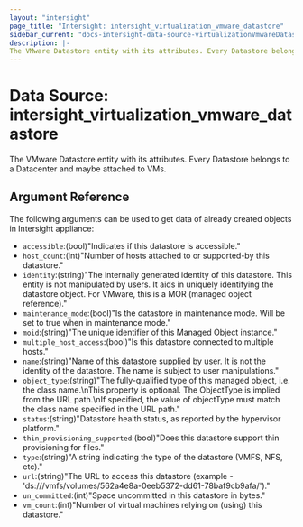 ```yaml
---
layout: "intersight"
page_title: "Intersight: intersight_virtualization_vmware_datastore"
sidebar_current: "docs-intersight-data-source-virtualizationVmwareDatastore"
description: |-
The VMware Datastore entity with its attributes. Every Datastore belongs to a Datacenter and maybe attached to VMs.
---
```


# Data Source: intersight_virtualization_vmware_datastore
The VMware Datastore entity with its attributes. Every Datastore belongs to a Datacenter and maybe attached to VMs.
## Argument Reference
The following arguments can be used to get data of already created objects in Intersight appliance:
* `accessible`:(bool)"Indicates if this datastore is accessible."
* `host_count`:(int)"Number of hosts attached to or supported-by this datastore."
* `identity`:(string)"The internally generated identity of this datastore. This entity is not manipulated by users. It aids in uniquely identifying the datastore object. For VMware, this is a MOR (managed object reference)."
* `maintenance_mode`:(bool)"Is the datastore in maintenance mode. Will be set to true when in maintenance mode."
* `moid`:(string)"The unique identifier of this Managed Object instance."
* `multiple_host_access`:(bool)"Is this datastore connected to multiple hosts."
* `name`:(string)"Name of this datastore supplied by user. It is not the identity of the datastore. The name is subject to user manipulations."
* `object_type`:(string)"The fully-qualified type of this managed object, i.e. the class name.\nThis property is optional. The ObjectType is implied from the URL path.\nIf specified, the value of objectType must match the class name specified in the URL path."
* `status`:(string)"Datastore health status, as reported by the hypervisor platform."
* `thin_provisioning_supported`:(bool)"Does this datastore support thin provisioning for files."
* `type`:(string)"A string indicating the type of the datastore (VMFS, NFS, etc)."
* `url`:(string)"The URL to access this datastore (example - 'ds:///vmfs/volumes/562a4e8a-0eeb5372-dd61-78baf9cb9afa/')."
* `un_committed`:(int)"Space uncommitted in this datastore in bytes."
* `vm_count`:(int)"Number of virtual machines relying on (using) this datastore."
